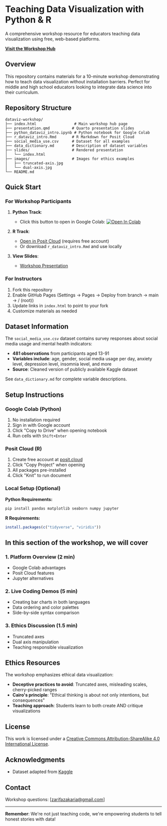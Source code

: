 # Teaching Data Visualization with Python & R

A comprehensive workshop resource for educators teaching data visualization using free, web-based platforms.

**[Visit the Workshop Hub](https://zarifaz.github.io/dataviz-workshop/)**

## Overview

This repository contains materials for a 10-minute workshop demonstrating how to teach data visualization without installation barriers. Perfect for middle and high school educators looking to integrate data science into their curriculum.

## Repository Structure

```
dataviz-workshop/
├── index.html                 # Main workshop hub page
├── presentation.qmd          # Quarto presentation slides
├── python_dataviz_intro.ipynb # Python notebook for Google Colab
├── r_dataviz_intro.Rmd       # R Markdown for Posit Cloud
├── social_media_use.csv      # Dataset for all examples
├── data_dictionary.md        # Description of dataset variables
├── slides/                   # Rendered presentation
│   └── index.html
├── images/                   # Images for ethics examples
│   ├── truncated-axis.jpg
│   └── dual-axis.jpg
└── README.md
```

## Quick Start

### For Workshop Participants

1. **Python Track**: 
   - Click this button to open in Google Colab: [![Open In Colab](https://colab.research.google.com/assets/colab-badge.svg)](https://colab.research.google.com/github/zarifaz/dataviz-workshop/blob/main/python_dataviz_intro.ipynb)

2. **R Track**:
   - [Open in Posit Cloud](https://posit.cloud/content/yours) (requires free account)
   - Or download `r_dataviz_intro.Rmd` and use locally

3. **View Slides**:
   - [Workshop Presentation](https://zarifaz.github.io/dataviz-workshop/slides)

### For Instructors

1. Fork this repository
2. Enable GitHub Pages (Settings → Pages → Deploy from branch → main → / (root))
3. Update links in `index.html` to point to your fork
4. Customize materials as needed

## Dataset Information

The `social_media_use.csv` dataset contains survey responses about social media usage and mental health indicators:

- **481 observations** from participants aged 13-91
- **Variables include**: age, gender, social media usage per day, anxiety level, depression level, insomnia level, and more
- **Source**: Cleaned version of publicly available Kaggle dataset

See `data_dictionary.md` for complete variable descriptions.

## Setup Instructions

### Google Colab (Python)
1. No installation required
2. Sign in with Google account
3. Click "Copy to Drive" when opening notebook
4. Run cells with `Shift+Enter`

### Posit Cloud (R)
1. Create free account at [posit.cloud](https://posit.cloud)
2. Click "Copy Project" when opening
3. All packages pre-installed
4. Click "Knit" to run document

### Local Setup (Optional)

**Python Requirements:**
```bash
pip install pandas matplotlib seaborn numpy jupyter
```

**R Requirements:**
```r
install.packages(c("tidyverse", "viridis"))
```

## In this section of the workshop, we will cover

### 1. Platform Overview (2 min)
- Google Colab advantages
- Posit Cloud features
- Jupyter alternatives

### 2. Live Coding Demos (5 min)
- Creating bar charts in both languages
- Data ordering and color palettes
- Side-by-side syntax comparison

### 3. Ethics Discussion (1.5 min)
- Truncated axes
- Dual axis manipulation
- Teaching responsible visualization

## Ethics Resources

The workshop emphasizes ethical data visualization:

- **Deceptive practices to avoid**: Truncated axes, misleading scales, cherry-picked ranges
- **Cairo's principle**: "Ethical thinking is about not only intentions, but consequences"
- **Teaching approach**: Students learn to both create AND critique visualizations

## License

This work is licensed under a [Creative Commons Attribution-ShareAlike 4.0 International License](http://creativecommons.org/licenses/by-sa/4.0/).

## Acknowledgments

- Dataset adapted from [Kaggle](https://www.kaggle.com/datasets/souvikahmed071/social-media-and-mental-health)

## Contact

Workshop questions: [zarifazakaria@gmail.com]

---
**Remember**: We're not just teaching code, we're empowering students to tell honest stories with data!